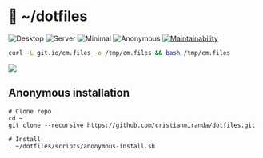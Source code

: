 # :robot: ~/dotfiles

![Desktop](https://github.com/cristianmiranda/dotfiles/workflows/Desktop/badge.svg)
![Server](https://github.com/cristianmiranda/dotfiles/workflows/Server/badge.svg)
![Minimal](https://github.com/cristianmiranda/dotfiles/workflows/Minimal/badge.svg)
![Anonymous](https://github.com/cristianmiranda/dotfiles/workflows/Anonymous/badge.svg)
[![Maintainability](https://api.codeclimate.com/v1/badges/d26f962b6f312f347e73/maintainability)](https://codeclimate.com/github/cristianmiranda/dotfiles/maintainability)

```bash
curl -L git.io/cm.files -o /tmp/cm.files && bash /tmp/cm.files
```

![](https://imgur.com/8GXVIqF.png)

## Anonymous installation
```
# Clone repo
cd ~
git clone --recursive https://github.com/cristianmiranda/dotfiles.git

# Install
. ~/dotfiles/scripts/anonymous-install.sh
```
